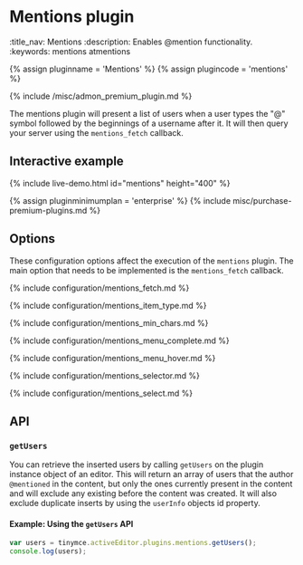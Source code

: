 # Mentions plugin
:title_nav: Mentions
:description: Enables @mention functionality.
:keywords: mentions atmentions

{% assign pluginname = 'Mentions' %}
{% assign plugincode = 'mentions' %}

{% include /misc/admon_premium_plugin.md %}

The mentions plugin will present a list of users when a user types the "@" symbol followed by the beginnings of a username after it. It will then query your server using the `mentions_fetch` callback.

## Interactive example

{% include live-demo.html id="mentions" height="400" %}

{% assign pluginminimumplan = 'enterprise' %}
{% include misc/purchase-premium-plugins.md %}

## Options

These configuration options affect the execution of the `mentions` plugin. The main option that needs to be implemented is the `mentions_fetch` callback.

{% include configuration/mentions_fetch.md %}

{% include configuration/mentions_item_type.md %}

{% include configuration/mentions_min_chars.md %}

{% include configuration/mentions_menu_complete.md %}

{% include configuration/mentions_menu_hover.md %}

{% include configuration/mentions_selector.md %}

{% include configuration/mentions_select.md %}

## API

### `getUsers`

You can retrieve the inserted users by calling `getUsers` on the plugin instance object of an editor. This will return an array of users that the author `@mentioned` in the content, but only the ones currently present in the content and will exclude any existing before the content was created. It will also exclude duplicate inserts by using the `userInfo` objects id property.

#### Example: Using the `getUsers` API

```js
var users = tinymce.activeEditor.plugins.mentions.getUsers();
console.log(users);
```
